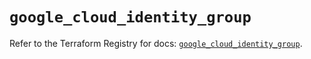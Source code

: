 # `google_cloud_identity_group`

Refer to the Terraform Registry for docs: [`google_cloud_identity_group`](https://registry.terraform.io/providers/hashicorp/google-beta/6.37.0/docs/resources/google_cloud_identity_group).
